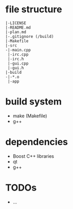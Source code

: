# file structure
```
|-LICENSE
|-README.md
|-plan.md
|-.gitignore (/build)
|-Makefile
|-src
-|-main.cpp
 |-irc.cpp
 |-irc.h
 |-gui.cpp
 |-gui.h
|-build
-|-*.o
 |-app
```

# build system
- make (Makefile)
- g++

# dependencies
- Boost C++ libraries
- qt
- g++

# TODOs
- ...

